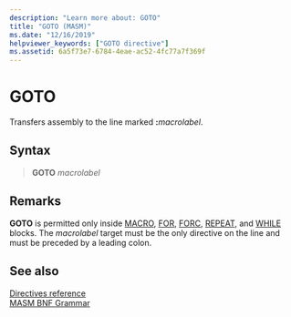 ```yaml
---
description: "Learn more about: GOTO"
title: "GOTO (MASM)"
ms.date: "12/16/2019"
helpviewer_keywords: ["GOTO directive"]
ms.assetid: 6a5f73e7-6784-4eae-ac52-4fc77a7f369f
---
```

# GOTO

Transfers assembly to the line marked **:**_macrolabel_.

## Syntax

> **GOTO** *macrolabel*

## Remarks

**GOTO** is permitted only inside [MACRO](macro.md), [FOR](for-masm.md), [FORC](forc.md), [REPEAT](repeat.md), and [WHILE](while-masm.md) blocks. The *macrolabel* target must be the only directive on the line and must be preceded by a leading colon.

## See also

[Directives reference](directives-reference.md)\
[MASM BNF Grammar](masm-bnf-grammar.md)
